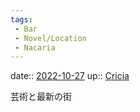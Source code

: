 ```yaml
---
tags:
 - Bar
 - Novel/Location
 - Nacaria
---
```


date:: [2022-10-27](Daily_Note/2022-10-27.md)
up:: [Cricia](Cricia.md)

芸術と最新の街
